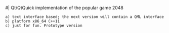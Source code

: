 #| Qt/QtQuick implementation of the popular game 2048 
```
a) text interface based; the next version will contain a QML interface  
b) platform x86_64 C++11 
c) just for fun. Prototype version 
```

